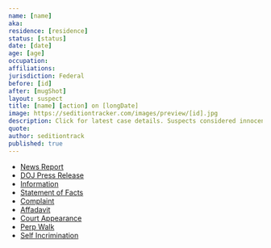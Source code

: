 ```yaml
---
name: [name]
aka:
residence: [residence]
status: [status]
date: [date]
age: [age]
occupation:
affiliations:
jurisdiction: Federal
before: [id]
after: [mugShot]
layout: suspect
title: [name] [action] on [longDate]
image: https://seditiontracker.com/images/preview/[id].jpg
description: Click for latest case details. Suspects considered innocent until proven guilty.
quote:
author: seditiontrack
published: true
---
```


- [News Report]()
- [DOJ Press Release]()
- [Information]()
- [Statement of Facts]()
- [Complaint]()
- [Affadavit]()
- [Court Appearance]()
- [Perp Walk]()
- [Self Incrimination]()
